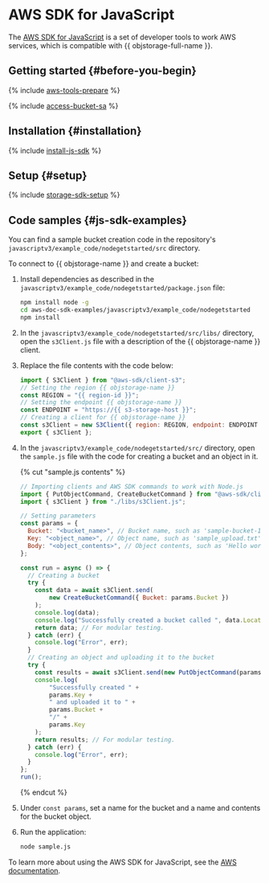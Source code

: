 # AWS SDK for JavaScript


The [AWS SDK for JavaScript](https://aws.amazon.com/sdk-for-javascript/) is a set of developer tools to work AWS services, which is compatible with {{ objstorage-full-name }}.

## Getting started {#before-you-begin}

{% include [aws-tools-prepare](../../_includes/aws-tools/aws-tools-prepare.md) %}

{% include [access-bucket-sa](../../_includes/storage/access-bucket-sa.md) %}

## Installation {#installation}

{% include [install-js-sdk](../../_includes/aws-tools/install-js-sdk.md) %}

## Setup {#setup}

{% include [storage-sdk-setup](../_includes_service/storage-sdk-setup-storage-url.md) %}

## Code samples {#js-sdk-examples}

You can find a sample bucket creation code in the repository's `javascriptv3/example_code/nodegetstarted/src` directory.

To connect to {{ objstorage-name }} and create a bucket:

1. Install dependencies as described in the `javascriptv3/example_code/nodegetstarted/package.json` file:

   ```bash
   npm install node -g
   cd aws-doc-sdk-examples/javascriptv3/example_code/nodegetstarted
   npm install
   ```

1. In the `javascriptv3/example_code/nodegetstarted/src/libs/` directory, open the `s3Client.js` file with a description of the {{ objstorage-name }} client.
1. Replace the file contents with the code below:

   ```js
   import { S3Client } from "@aws-sdk/client-s3";
   // Setting the region {{ objstorage-name }}
   const REGION = "{{ region-id }}";
   // Setting the endpoint {{ objstorage-name }}
   const ENDPOINT = "https://{{ s3-storage-host }}";
   // Creating a client for {{ objstorage-name }}
   const s3Client = new S3Client({ region: REGION, endpoint: ENDPOINT });
   export { s3Client };
   ```

1. In the `javascriptv3/example_code/nodegetstarted/src/` directory, open the `sample.js` file with the code for creating a bucket and an object in it.

   {% cut "sample.js contents" %}

   ```js
   // Importing clients and AWS SDK commands to work with Node.js
   import { PutObjectCommand, CreateBucketCommand } from "@aws-sdk/client-s3";
   import { s3Client } from "./libs/s3Client.js";

   // Setting parameters
   const params = {
     Bucket: "<bucket_name>", // Bucket name, such as 'sample-bucket-101'.
     Key: "<object_name>", // Object name, such as 'sample_upload.txt'.
     Body: "<object_contents>", // Object contents, such as 'Hello world!".
   };

   const run = async () => {
     // Creating a bucket
     try {
       const data = await s3Client.send(
           new CreateBucketCommand({ Bucket: params.Bucket })
       );
       console.log(data);
       console.log("Successfully created a bucket called ", data.Location);
       return data; // For modular testing.
     } catch (err) {
       console.log("Error", err);
     }
     // Creating an object and uploading it to the bucket
     try {
       const results = await s3Client.send(new PutObjectCommand(params));
       console.log(
           "Successfully created " +
           params.Key +
           " and uploaded it to " +
           params.Bucket +
           "/" +
           params.Key
       );
       return results; // For modular testing.
     } catch (err) {
       console.log("Error", err);
     }
   };
   run();
   ```

   {% endcut %}

1. Under `const params`, set a name for the bucket and a name and contents for the bucket object.
1. Run the application:

   ```bash
   node sample.js
   ```

To learn more about using the AWS SDK for JavaScript, see the [AWS documentation](https://docs.aws.amazon.com/sdk-for-javascript/v3/developer-guide/getting-started-nodejs.html).